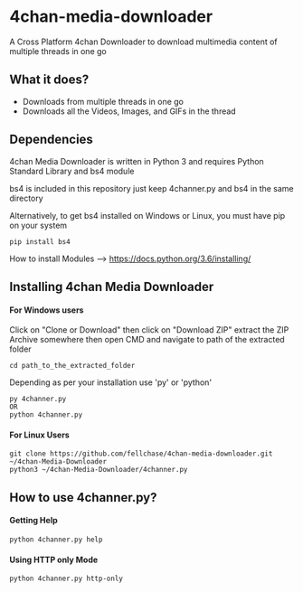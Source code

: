 # 4chan-media-downloader
A Cross Platform 4chan Downloader to download multimedia content of multiple threads in one go


## What it does? 
* Downloads from multiple threads in one go
* Downloads all the Videos, Images, and GIFs in the thread

## Dependencies 

4chan Media Downloader is written in Python 3 and requires Python Standard Library and bs4 module

bs4 is included in this repository just keep 4channer.py and bs4 in the same directory

Alternatively, to get bs4 installed on Windows or Linux, you must have pip on your system

    pip install bs4

How to install Modules --> https://docs.python.org/3.6/installing/

## Installing 4chan Media Downloader
#### For Windows users
Click on "Clone or Download" then click on "Download ZIP" extract the ZIP Archive somewhere then open CMD and navigate to path of the extracted folder

    cd path_to_the_extracted_folder

Depending as per your installation use 'py' or 'python'

    py 4channer.py
    OR
    python 4channer.py

#### For Linux Users
    git clone https://github.com/fellchase/4chan-media-downloader.git ~/4chan-Media-Downloader
    python3 ~/4chan-Media-Downloader/4channer.py

## How to use 4channer.py? 
#### Getting Help
    python 4channer.py help
#### Using HTTP only Mode
    python 4channer.py http-only

